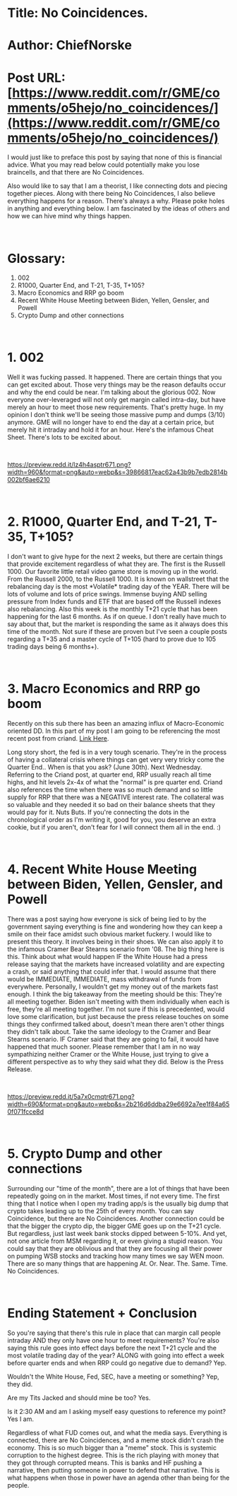 # Title: No Coincidences.
# Author: ChiefNorske
# Post URL: [https://www.reddit.com/r/GME/comments/o5hejo/no_coincidences/](https://www.reddit.com/r/GME/comments/o5hejo/no_coincidences/)


I would just like to preface this post by saying that none of this is financial advice. What you may read below could potentially make you lose braincells, and that there are No Coincidences.

Also would like to say that I am a theorist, I like connecting dots and piecing together pieces. Along with there being No Coincidences, I also believe everything happens for a reason. There's always a why. Please poke holes in anything and everything below. I am fascinated by the ideas of others and how we can hive mind why things happen.

&#x200B;

# Glossary:

1. 002
2. R1000, Quarter End, and T-21, T-35, T+105?
3. Macro Economics and RRP go boom
4. Recent White House Meeting between Biden, Yellen, Gensler, and Powell
5. Crypto Dump and other connections

&#x200B;

# 1. 002

Well it was fucking passed. It happened. There are certain things that you can get excited about. Those very things may be the reason defaults occur and why the end could be near. I'm talking about the glorious 002. Now everyone over-leveraged will not only get margin called intra-day, but have merely an hour to meet those new requirements. That's pretty huge. In my opinion I don't think we'll be seeing those massive pump and dumps (3/10) anymore. GME will no longer have to end the day at a certain price, but merely hit it intraday and hold it for an hour. Here's the infamous Cheat Sheet. There's lots to be excited about.

&#x200B;

https://preview.redd.it/lz4h4asptr671.png?width=960&format=png&auto=webp&s=39866817eac62a43b9b7edb2814b002bf6ae6210

&#x200B;

# 2. R1000, Quarter End, and T-21, T-35, T+105?

I don't want to give hype for the next 2 weeks, but there are certain things that provide excitement regardless of what they are. The first is the Russell 1000. Our favorite little retail video game store is moving up in the world. From the Russell 2000, to the Russell 1000. It is known on wallstreet that the rebalancing day is the most \*Volatile\* trading day of the YEAR. There will be lots of volume and lots of price swings. Immense buying AND selling pressure from Index funds and ETF that are based off the Russell indexes also rebalancing. Also this week is the monthly T+21 cycle that has been happening for the last 6 months. As if on queue. I don't really have much to say about that, but the market is responding the same as it always does this time of the month. Not sure if these are proven but I've seen a couple posts regarding a T+35 and a master cycle of T+105 (hard to prove due to 105 trading days being 6 months+).

&#x200B;

# 3. Macro Economics and RRP go boom

Recently on this sub there has been an amazing influx of Macro-Economic oriented DD. In this part of my post I am going to be referencing the most recent post from criand. [Link Here](https://www.reddit.com/r/Superstonk/comments/o4rfnu/the_fed_is_pinned_into_a_corner_from_the_2008/).

Long story short, the fed is in a very tough scenario. They're in the process of having a collateral crisis where things can get very very tricky come the Quarter End.. When is that you ask? (June 30th). Next Wednesday. Referring to the Criand post, at quarter end, RRP usually reach all time highs, and hit levels 2x-4x of what the "normal" is pre quarter end. Criand also references the time when there was so much demand and so little supply for RRP that there was a NEGATIVE interest rate. The collateral was so valuable and they needed it so bad on their balance sheets that they would pay for it. Nuts Buts. If you're connecting the dots in the chronological order as I'm writing it, good for you, you deserve an extra cookie, but if you aren't, don't fear for I will connect them all  in the end. :)

&#x200B;

# 4. Recent White House Meeting between Biden, Yellen, Gensler, and Powell

There was a post saying how everyone is sick of being lied to by the government saying everything is fine and wondering how they can keep a smile on their face amidst such obvious market fuckery. I would like to present this theory. It involves being in their shoes. We can also apply it to the infamous Cramer Bear Stearns scenario from '08. The big thing here is this. Think about what would happen IF the White House had a press release saying that the markets have increased volatility and are expecting a crash, or said anything that could infer that. I would assume that there would be IMMEDIATE, IMMEDIATE, mass withdrawal of funds from everywhere. Personally, I wouldn't get my money out of the markets fast enough. I think the big takeaway from the meeting should be this: They're all meeting together. Biden isn't meeting with them individually when each is free, they're all meeting together. I'm not sure if this is precedented, would love some clarification, but just because the press release touches on some things they confirmed talked about, doesn't mean there aren't other things they didn't talk about. Take the same ideology to the Cramer and Bear Stearns scenario. IF Cramer said that they are going to fail, it would have happened that much sooner. Please remember that I am in no way sympathizing neither Cramer or the White House, just trying to give a different perspective as to why they said what they did. Below is the Press Release.

&#x200B;

https://preview.redd.it/5a7x0cmqtr671.png?width=690&format=png&auto=webp&s=2b216d6ddba29e6692a7ee1f84a650f071fcce8d

&#x200B;

# 5. Crypto Dump and other connections

Surrounding our "time of the month", there are a lot of things that have been repeatedly going on in the market. Most times, if not every time. The first thing that I notice when I open my trading app/s is the usually big dump that crypto takes leading up to the 25th of every month. You can say Coincidence, but there are No Coincidences. Another connection could be that the bigger the crypto dip, the bigger GME goes up on the T+21 cycle. But regardless, just last week bank stocks dipped between 5-10%. And yet, not one article from MSM regarding it, or even giving a stupid reason. You could say that they are oblivious and that they are focusing all their power on pumping WSB stocks and tracking how many times we say WEN moon. There are so many things that are happening At. Or. Near. The. Same. Time. No Coincidences.

&#x200B;

# Ending Statement + Conclusion

So you're saying that there's this rule in place that can margin call people intraday AND they only have one hour to meet requirements? You're also saying this rule goes into effect days before the next T+21 cycle and the most volatile trading day of the year? ALONG with going into effect a week before quarter ends and when RRP could go negative due to demand? Yep.

Wouldn't the White House, Fed, SEC, have a meeting or something? Yep, they did.

Are my Tits Jacked and should mine be too? Yes.

Is it 2:30 AM and am I asking myself easy questions to reference my point? Yes I am.

Regardless of what FUD comes out, and what the media says. Everything is connected, there are No Coincidences, and a meme stock didn't crash the economy. This is so much bigger than a "meme" stock. This is systemic corruption to the highest degree. This is the rich playing with money that they got through corrupted means. This is banks and HF pushing a narrative, then putting someone in power to defend that narrative. This is what happens when those in power have an agenda other than being for the people.